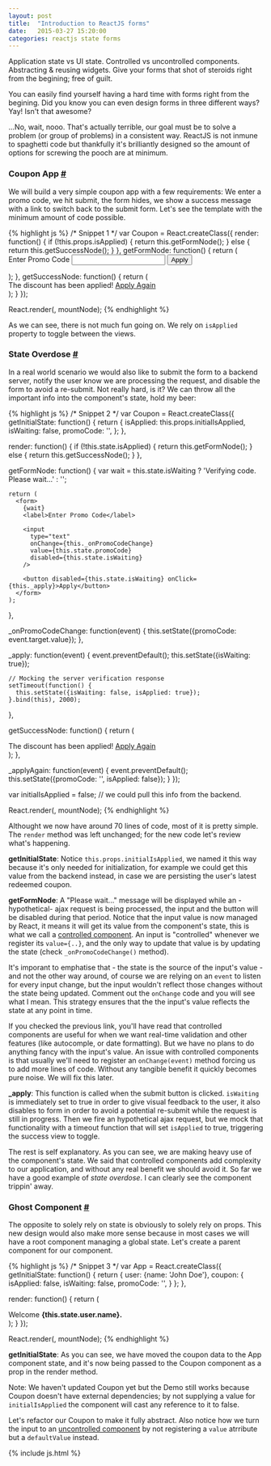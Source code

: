 ```yaml
---
layout: post
title:  "Introduction to ReactJS forms"
date:   2015-03-27 15:20:00
categories: reactjs state forms
---
```

Application state vs UI state. Controlled vs uncontrolled components. Abstracting & reusing widgets. Give your forms that shot of steroids right from the begining; free of guilt.

You can easily find yourself having a hard time with forms right from the begining. Did you know you can even design forms in three different ways? Yay! Isn't that awesome?

...No, wait, nooo. That's actually terrible, our goal must be to solve a problem (or group of problems) in a consistent way. ReactJS is not inmune to spaghetti code but thankfully it's brilliantly designed so the amount of options for screwing the pooch are at minimum.

<a id="coupon-app"></a>

### Coupon App [#](#coupon-app)

We will build a very simple coupon app with a few requirements: We enter a promo code, we hit submit, the form hides, we show a success message with a link to switch back to the submit form. Let's see the template with the minimum amount of code possible.

<div id="sample1">
{% highlight js %}
/* Snippet 1 */
var Coupon = React.createClass({
  render: function() {
    if (!this.props.isApplied) {
      return this.getFormNode();
    } else {
      return this.getSuccessNode();
    }
  },
  getFormNode: function() {
    return (
      <form>
        <label>Enter Promo Code</label>
        <input type="text" />
        <button>Apply</button>
      </form>
    );
  },
  getSuccessNode: function() {
    return (
      <div>
        The discount has been applied!
        <a href="#">Apply Again</a>
      </div>
    );
  }
});

React.render(<Coupon isApplied={false} />, mountNode);
{% endhighlight %}
</div>

As we can see, there is not much fun going on. We rely on `isApplied` property to toggle between the views.

<a id="state-overdose"></a>

### State Overdose [#](#state-overdose)

In a real world scenario we would also like to submit the form to a backend server, notify the user know we are processing the request, and disable the form to avoid a re-submit. Not really hard, is it? We can throw all the important info into the component's state, hold my beer:

<div id="sample2">
{% highlight js %}
/* Snippet 2 */
var Coupon = React.createClass({
  getInitialState: function() {
    return {
      isApplied: this.props.initialIsApplied,
      isWaiting: false,
      promoCode: '',
    };
  },

  render: function() {
    if (!this.state.isApplied) {
      return this.getFormNode();
    } else {
      return this.getSuccessNode();
    }
  },

  getFormNode: function() {
    var wait = this.state.isWaiting ? 'Verifying code. Please wait...' : '';

    return (
      <form>
        {wait}
        <label>Enter Promo Code</label>

        <input
          type="text"
          onChange={this._onPromoCodeChange}
          value={this.state.promoCode}
          disabled={this.state.isWaiting}
        />

        <button disabled={this.state.isWaiting} onClick={this._apply}>Apply</button>
      </form>
    );
  },

  _onPromoCodeChange: function(event) {
     this.setState({promoCode: event.target.value});
  },

  _apply: function(event) {
    event.preventDefault();
    this.setState({isWaiting: true});

    // Mocking the server verification response
    setTimeout(function() {
      this.setState({isWaiting: false, isApplied: true});
    }.bind(this), 2000);
  },

  getSuccessNode: function() {
    return (
      <div>
        The discount has been applied!
        <a href="#" onClick={this._applyAgain}>Apply Again</a>
      </div>
    );
  },

  _applyAgain: function(event) {
    event.preventDefault();
    this.setState({promoCode: '', isApplied: false});
  }
});

var initialIsApplied = false; // we could pull this info from the backend.

React.render(<Coupon initialIsApplied={initialIsApplied} />, mountNode);
{% endhighlight %}
</div>

Althought we now have around 70 lines of code, most of it is pretty simple. The `render` method was left unchanged; for the new code let's review what's happening.

**getInitialState**: Notice `this.props.initialIsApplied`, we named it this way because it's only needed for initialization, for example we could get this value from the backend instead, in case we are persisting the user's latest redeemed coupon.

**getFormNode**: A "Please wait..." message will be displayed while an -hypothetical- ajax request is being processed, the input and the button will be disabled during that period. Notice that the input value is now managed by React, it means it will get its value from the component's state, this is what we call a [controlled component][controlled_component]. An input is "controlled" whenever we register its `value={..}`, and the only way to update that value is by updating the state (check `_onPromoCodeChange()` method).

It's imporant to emphatise that - the state is the source of the input's value - and not the other way around, of course we are relying on an `event` to listen for every input change, but the input wouldn't reflect those changes without the state being updated. Comment out the `onChange` code and you will see what I mean. This strategy ensures that the the input's value reflects the state at any point in time.

If you checked the previous link, you'll have read that controlled components are useful for when we want real-time validation and other features (like autocomple, or date formatting). But we have no plans to do anything fancy with the input's value. An issue with controlled components is that usually we'll need to register an `onChange(event)` method forcing us to add more lines of code. Without any tangible benefit it quickly becomes pure noise. We will fix this later.

**_apply**: This function is called when the submit button is clicked. `isWaiting` is immediately set to true in order to give visual feedback to the user, it also disables to form in order to avoid a potential re-submit while the request is still in progress. Then we fire an hypothetical ajax request, but we mock that functionality with a timeout function that will set `isApplied` to true, triggering the success view to toggle.

The rest is self explanatory. As you can see, we are making heavy use of the component's state. We said that controlled components add complexity to our application, and without any real benefit we should avoid it. So far we have a good example of _state overdose_. I can clearly see the component trippin' away.

<a id="ghost-component"></a>

### Ghost Component [#](#ghost-component)

The opposite to solely rely on state is obviously to solely rely on props. This new design would also make more sense because in most cases we will have a root component managing a global state. Let's create a parent component for our component.

<div id="sample3">
{% highlight js %}
/* Snippet 3 */
var App = React.createClass({
  getInitialState: function() {
    return {
      user: {name: 'John Doe'},
      coupon: {
        isApplied: false,
        isWaiting: false,
        promoCode: '',
      }
    };
  },

  render: function() {
    return (
      <div>
        <div>
          Welcome <strong>{this.state.user.name}.</strong>
        </div>
        <Coupon coupon={this.state.coupon} />
      </div>
    );
  }
});

React.render(<App />, mountNode);
{% endhighlight %}
</div>

**getInitialState**: As you can see, we have moved the coupon data to the App component state, and it's now being passed to the Coupon component as a prop in the render method.

Note: We haven't updated Coupon yet but the Demo still works because Coupon doesn't have external dependencies; by not supplying a value for `initialIsApplied` the component will cast any reference to it to false.

Let's refactor our Coupon to make it fully abstract. Also notice how we turn the input to an [uncontrolled component][uncontrolled_component] by not registering a `value` atrribute but a `defaultValue` instead.

<div id="sample4">
</div>

{% include js.html %}

[controlled_component]: https://facebook.github.io/react/docs/forms.html#controlled-components
[uncontrolled_component]: https://facebook.github.io/react/docs/forms.html#uncontrolled-components

<!--- @TODO
   * input value vs input's value
   * Reconcile isApplied, should it be hardcoded or come from a prop?
-->
